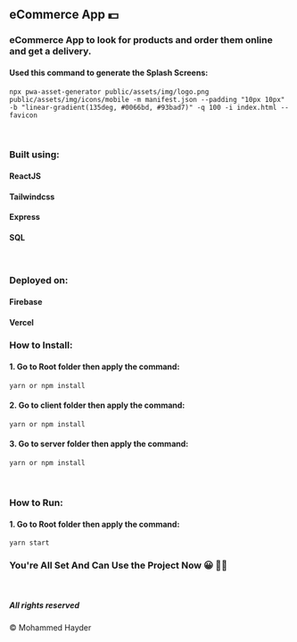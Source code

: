 ## eCommerce App 💵

### eCommerce App to look for products and order them online and get a delivery.

#### Used this command to generate the Splash Screens:

```
npx pwa-asset-generator public/assets/img/logo.png public/assets/img/icons/mobile -m manifest.json --padding "10px 10px" -b "linear-gradient(135deg, #0066bd, #93bad7)" -q 100 -i index.html --favicon
```

&nbsp;

### Built using:

#### ReactJS

#### Tailwindcss

#### Express

#### SQL

&nbsp;

### Deployed on:

#### Firebase

#### Vercel

### How to Install:

#### 1. Go to Root folder then apply the command:

```
yarn or npm install
```

#### 2. Go to client folder then apply the command:

```
yarn or npm install
```

#### 3. Go to server folder then apply the command:

```
yarn or npm install
```

&nbsp;

### How to Run:

#### 1. Go to Root folder then apply the command:

```
yarn start
```

### You're All Set And Can Use the Project Now 😀 👍🏽

&nbsp;

##### All rights reserved

&copy; Mohammed Hayder
